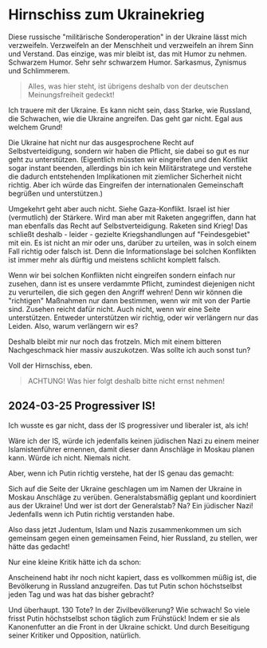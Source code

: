 # Hirnschiss zum Ukrainekrieg

Diese russische "militärische Sonderoperation" in der Ukraine lässt mich
verzweifeln.  Verzweifeln an der Menschheit und verzweifeln an ihrem Sinn
und Verstand.  Das einzige, was mir bleibt ist, das mit Humor zu nehmen.
Schwarzem Humor.  Sehr sehr schwarzem Humor.  Sarkasmus, Zynismus und Schlimmerem.

> Alles, was hier steht, ist übrigens deshalb
> von der deutschen Meinungsfreiheit gedeckt!

Ich trauere mit der Ukraine.  Es kann nicht sein, dass Starke,
wie Russland, die Schwachen, wie die Ukraine angreifen.
Das geht gar nicht.  Egal aus welchem Grund!

Die Ukraine hat nicht nur das ausgesprochene Recht auf Selbstverteidigung,
sondern wir haben die Pflicht, sie dabei so gut es nur geht zu unterstützen.
(Eigentlich müssten wir eingreifen und den Konflikt sogar instant beenden,
allerdings bin ich kein Militärstratege und verstehe die dadurch entstehenden
Implikationen mit ziemlicher Sicherheit nicht richtig.  Aber ich würde das
Eingreifen der internationalen Gemeinschaft begrüßen und unterstützen.)

Umgekehrt geht aber auch nicht.  Siehe Gaza-Konflikt.  Israel ist hier
(vermutlich) der Stärkere.  Wird man aber mit Raketen angegriffen,
dann hat man ebenfalls das Recht auf Selbstverteidigung.  Raketen sind Krieg!
Das schließt deshalb - leider - gezielte Kriegshandlungen auf "Feindesgebiet"
mit ein.  Es ist nicht an mir oder uns, darüber zu urteilen, was in solch
einem Fall richtig oder falsch ist.  Denn die Informationslage bei solchen
Konflikten ist immer mehr als dürftig und meistens schlicht komplett falsch.

Wenn wir bei solchen Konflikten nicht eingreifen sondern einfach nur zusehen,
dann ist es unsere verdammte Pflicht, zumindest diejenigen nicht zu verurteilen,
die sich gegen den Angriff wehren!  Denn wir können die "richtigen" Maßnahmen
nur dann bestimmen, wenn wir mit von der Partie sind.  Zusehen reicht dafür nicht.
Auch nicht, wenn wir eine Seite unterstützen.  Entweder unterstützen wir richtig,
oder wir verlängern nur das Leiden.  Also, warum verlängern wir es?

Deshalb bleibt mir nur noch das frotzeln.  Mich mit einem bitteren Nachgeschmack
hier massiv auszukotzen.  Was sollte ich auch sonst tun?

Voll der Hirnschiss, eben.

> ACHTUNG!  Was hier folgt deshalb bitte nicht ernst nehmen!


## 2024-03-25 Progressiver IS!

Ich wusste es gar nicht, dass der IS progressiver und liberaler ist, als ich!

Wäre ich der IS, würde ich jedenfalls keinen jüdischen Nazi zu einem meiner
Islamistenführer ernennen, damit dieser dann Anschläge in Moskau planen kann.
Würde ich nicht.  Niemals nicht.

Aber, wenn ich Putin richtig verstehe, hat der IS genau das gemacht:

Sich auf die Seite der Ukraine geschlagen um im Namen der Ukraine in
Moskau Anschläge zu verüben.  Generalstabsmäßig geplant und koordiniert
aus der Ukraine!  Und wer ist dort der Generalstab?  Na?
Ein jüdischer Nazi!  Jedenfalls wenn ich Putin richtig verstanden habe.

Also dass jetzt Judentum, Islam und Nazis zusammenkommen um sich gemeinsam
gegen einen gemeinsamen Feind, hier Russland, zu stellen, wer hätte das gedacht!

Nur eine kleine Kritik hätte ich da schon:

Anscheinend habt ihr noch nicht kapiert, dass es vollkommen müßig ist,
die Bevölkerung in Russland anzugreifen.
Das tut Putin schon höchstselbst jeden Tag und was hat das bisher gebracht?

Und überhaupt.  130 Tote?  In der Zivilbevölkerung?  Wie schwach!
So viele frisst Putin höchstselbst schon täglich zum Frühstück!
Indem er sie als Kanonenfutter an die Front in der Ukraine schickt.
Und durch Beseitigung seiner Kritiker und Opposition, natürlich.

